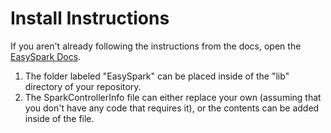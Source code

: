 # Install Instructions
If you aren't already following the instructions from the docs, open the [EasySpark Docs](example.com).
 1. The folder labeled "EasySpark" can be placed inside of the "lib" directory of your repository.
 2. The SparkControllerInfo file can either replace your own (assuming that you don't have any code that requires it), or the contents can be added inside of the file.
